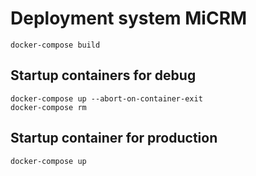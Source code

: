 ﻿# Deployment system MiCRM
```
docker-compose build
```

## Startup containers for debug
```
docker-compose up --abort-on-container-exit 
docker-compose rm
```

## Startup container for production
```
docker-compose up
```